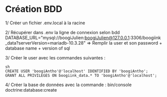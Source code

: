 # Création BDD

1/ Créer un fichier .env.local à la racine

2/ Récupérer dans .env la ligne de connexion selon bdd
DATABASE_URL="mysql://boogiJulien:boogiJulien@127.0.0.1:3306/boogiink_data?serverVersion=mariadb-10.3.28"
 => Remplir la user et son password + database name  + version of sql


3/ Créer le user avec les commandes suivantes :

```
sh
CREATE USER 'boogiAntho'@'localhost' IDENTIFIED BY 'boogiAntho';
GRANT ALL PRIVILEGES ON boogiink_data.* TO 'boogiAntho'@'localhost';
```

4/ Créer la base de données avec la commande :
bin/console doctrine:database:create